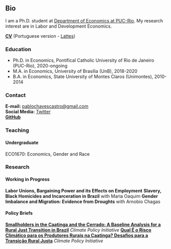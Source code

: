 ## Bio

I am a Ph.D. student at <a href="http://www.econ.puc-rio.br/en" target="_blank">Department of Economics at PUC-Rio</a>. My research interest are in Labor and Development Economics.

**<a href="https://www.dropbox.com/s/cozf56xlpdhzpdc/CV.pdf?dl=0" target="_blank">CV</a>** (Portuguese version - <a href="http://lattes.cnpq.br/6714842522157255" target="_blank">Lattes</a>)

### Education

- Ph.D. in Economics, Pontifical Catholic University of Rio de Janeiro (PUC-Rio), 2020-ongoing
- M.A. in Economics, University of Brasília (UnB), 2018-2020
- B.A. in Economics, State University of Montes Claros (Unimontes), 2010-2014

### Contact

**E-mail:** pablochavescastro@gmail.com  
**Social Media:** <a href="https://twitter.com/tadeuccastro" target="_blank">Twitter</a>    
**<a href="https://github.com/pablotadeu" target="_blank">GitHub</a>**

### Teaching

#### Undergraduate
ECO1670: Economics, Gender and Race

### Research
#### Working in Progress

**Labor Unions, Bargaining Power and its Effects on Employment**
**Slavery, Black Homicides and Incarceration in Brazil** with Maria Oaquim
**Gender Imbalance and Migration: Evidence from Droughts** with Arnobio Chagas

#### Policy Briefs
**<a href="https://www.climatepolicyinitiative.org/wp-content/uploads/2023/02/Smallholders-in-the-Caatinga-and-the-Cerrado.pdf" target="_blank">Smallholders in the Caatinga and the Cerrado: A Baseline Analysis for a Rural Just Transition in Brazil</a>** *Climate Policy Initiative*
**<a href="https://www.climatepolicyinitiative.org/wp-content/uploads/2023/07/Risco-Climatico-na-Caatinga.pdf" target="_blank">Qual É o Risco Climático para os Produtores Rurais na Caatinga? Desafios para a Transição Rural Justa</a>** *Climate Policy Initiative*
